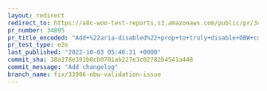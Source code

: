 ```yaml
---
layout: redirect
redirect_to: https://a8c-woo-test-reports.s3.amazonaws.com/public/pr/34895/e2e/index.html
pr_number: 34895
pr_title_encoded: "Add+%22aria-disabled%22+prop+to+truly+disable+OBW+continue+buttons"
pr_test_type: e2e
last_published: "2022-10-03 05:40:31 +0000"
commit_sha: 38a178e391b0cb0701ab227e3c02782b4541a448
commit_message: "Add changelog"
branch_name: fix/33986-obw-validation-issue
---
```

